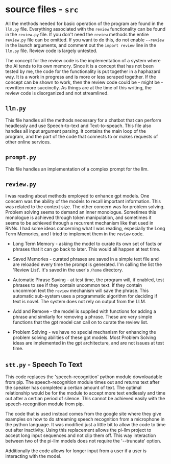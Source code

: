 # source files - `src`

All the methods needed for basic operation of the program are found in the `llm.py` file. Everything associated with the `review` functionality can be found in the `review.py` file. If you don't need the `review` methods the entire `review.py` file can be omitted. If you want to do this, do not enable `--review` in the launch arguments, and comment out the `import review` line in the `llm.py` file. Review code is largely untested.

The concept for the review code is the implementation of a system where the AI tends to its own memory. Since it is a concept that has not been tested by me, the code for the functionality is put together in a haphazard way. It is a work in progress and is more or less scraped together. If the concept can be shown to work, then the review code could be - might be - rewritten more succinctly. As things are at the time of this writing, the review code is disorganized and not streamlined. 

## `llm.py`

This file handles all the methods necessary for a chatbot that can perform headlessly and use Speech-to-text and Text-to-speach. This file also handles all input argument parsing. It contains the main loop of the program, and the part of the code that connects to or makes requests of other online services.

## `prompt.py`

This file handles an implementation of a complex prompt for the llm.

## `review.py`

I was reading about methods employed to enhance gpt models. One concern was the ability of the models to recall important information. This was related to the context size. The other concern was for problem solving. Problem solving seems to demand an inner monologue. Sometimes this monologue is achieved through token manipulation, and sometimes it seems to be achieved through a recurrent mechanism like that used in RNNs. I had some ideas concerning what I was reading, especially the Long Term Memories, and I tried to implement them in the `review` code.

- Long Term Memory - asking the model to curate its own set of facts or phrases that it can go back to later. This would all happen at test time.

- Saved Memories - curated phrases are saved in a simple text file and are reloaded every time the prompt is generated. I'm calling the list the 'Review List'. It's saved in the user's `/home` directory.

- Automatic Phrase Saving - at test time, the program will, if enabled, test phrases to see if they contain uncommon text. If they contain uncommon text the `review` mechanism will save the phrase. This automatic sub-system uses a programmatic algorithm for deciding if text is novel. The system does not rely on output from the LLM.

- Add and Remove - the model is supplied with functions for adding a phrase and similarly for removing a phrase. These are very simple functions that the gpt model can call on to curate the review list.

- Problem Solving - we have no special mechanism for enhancing the problem solving abilities of these gpt models. Most Problem Solving ideas are implemented in the gpt architecture, and are not issues at test time. 

## `stt.py` - Speech To Text 

This code replaces the 'speech-recognition' python module downloadable from pip. The speech-recognition module times out and returns text after the speaker has completed a certian amount of text. The optimal relationship would be for the module to accept more text endlessly and time out after a certian period of silence. This cannot be achieved easily with the speech-recognition module from pip. 

The code that is used instead comes from the google site where they give examples on how to do streaming speech recognition from a microphone in the python language. It was modified just a little bit to allow the code to time out after inactivity. Using this replacement allows the pi-llm project to accept long input sequences and not clip them off. This way interaction between two of the pi-llm models does not require the '--truncate' option.

Additionally the code allows for longer input from a user if a user is interacting with the model.

